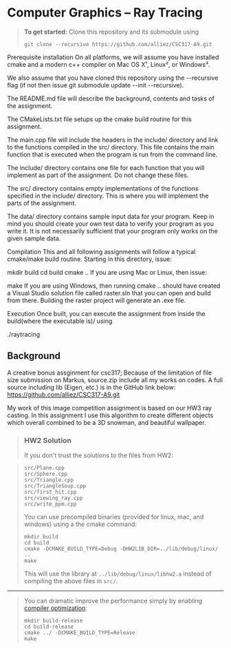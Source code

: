 # Computer Graphics – Ray Tracing

> **To get started:** Clone this repository and its submodule using
> 
>     git clone --recursive https://github.com/alliez/CSC317-A9.git


Prerequisite installation
On all platforms, we will assume you have installed cmake and a modern c++ compiler on Mac OS X¹, Linux², or Windows³.

We also assume that you have cloned this repository using the --recursive flag (if not then issue git submodule update --init --recursive).

The README.md file will describe the background, contents and tasks of the assignment.

The CMakeLists.txt file setups up the cmake build routine for this assignment.

The main.cpp file will include the headers in the include/ directory and link to the functions compiled in the src/ directory. This file contains the main function that is executed when the program is run from the command line.

The include/ directory contains one file for each function that you will implement as part of the assignment. Do not change these files.

The src/ directory contains empty implementations of the functions specified in the include/ directory. This is where you will implement the parts of the assignment.

The data/ directory contains sample input data for your program. Keep in mind you should create your own test data to verify your program as you write it. It is not necessarily sufficient that your program only works on the given sample data.

Compilation
This and all following assignments will follow a typical cmake/make build routine. Starting in this directory, issue:

mkdir build
cd build
cmake ..
If you are using Mac or Linux, then issue:

make
If you are using Windows, then running cmake .. should have created a Visual Studio solution file called raster.sln that you can open and build from there. Building the raster project will generate an .exe file.

Execution
Once built, you can execute the assignment from inside the build(where the executable is)/ using

./raytracing


## Background
A creative bonus assginment for csc317;
Because of the limitation of file size submission on Markus, source.zip include all my works on codes. 
A full source including lib (Eigen, etc.) is in the GitHub link below: 
https://github.com/alliez/CSC317-A9.git

My work of this image competition assignment is based on our HW3 ray casting. 
In this assignment I use this algorithm to create different objects which overall combined to be a 3D snowman, and beautiful wallpaper.

> ### HW2 Solution
> If you don't trust the solutions to the files from HW2:

>     src/Plane.cpp
>     src/Sphere.cpp
>     src/Triangle.cpp
>     src/TriangleSoup.cpp
>     src/first_hit.cpp
>     src/viewing_ray.cpp
>     src/write_ppm.cpp
>
> You can use precompiled binaries (provided for linux, mac, and windows) using a
> the cmake command:
>
>     mkdir build
>     cd build
>     cmake -DCMAKE_BUILD_TYPE=Debug -DHW2LIB_DIR=../lib/debug/linux/ ..
>     make
>
> This will use the library at `../lib/debug/linux/libhw2.a` instead of
> compiling the above files in `src/`.
>

------------------------------------------------------------------------

> You can dramatic improve the performance simply by enabling [compiler
> optimization](https://en.wikipedia.org/wiki/Optimizing_compiler): 
>
> ```
> mkdir build-release
> cd build-release
> cmake ../ -DCMAKE_BUILD_TYPE=Release
> make
> ```

